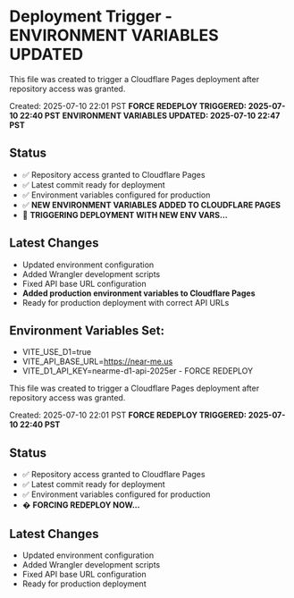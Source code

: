 # Deployment Trigger - ENVIRONMENT VARIABLES UPDATED

This file was created to trigger a Cloudflare Pages deployment after repository access was granted.

Created: 2025-07-10 22:01 PST
**FORCE REDEPLOY TRIGGERED: 2025-07-10 22:40 PST**
**ENVIRONMENT VARIABLES UPDATED: 2025-07-10 22:47 PST**

## Status
- ✅ Repository access granted to Cloudflare Pages
- ✅ Latest commit ready for deployment
- ✅ Environment variables configured for production
- ✅ **NEW ENVIRONMENT VARIABLES ADDED TO CLOUDFLARE PAGES**
- 🚀 **TRIGGERING DEPLOYMENT WITH NEW ENV VARS...**

## Latest Changes
- Updated environment configuration
- Added Wrangler development scripts
- Fixed API base URL configuration
- **Added production environment variables to Cloudflare Pages**
- Ready for production deployment with correct API URLs

## Environment Variables Set:
- VITE_USE_D1=true
- VITE_API_BASE_URL=https://near-me.us
- VITE_D1_API_KEY=nearme-d1-api-2025er - FORCE REDEPLOY

This file was created to trigger a Cloudflare Pages deployment after repository access was granted.

Created: 2025-07-10 22:01 PST
**FORCE REDEPLOY TRIGGERED: 2025-07-10 22:40 PST**

## Status
- ✅ Repository access granted to Cloudflare Pages
- ✅ Latest commit ready for deployment
- ✅ Environment variables configured for production
- � **FORCING REDEPLOY NOW...**

## Latest Changes
- Updated environment configuration
- Added Wrangler development scripts
- Fixed API base URL configuration
- Ready for production deployment
